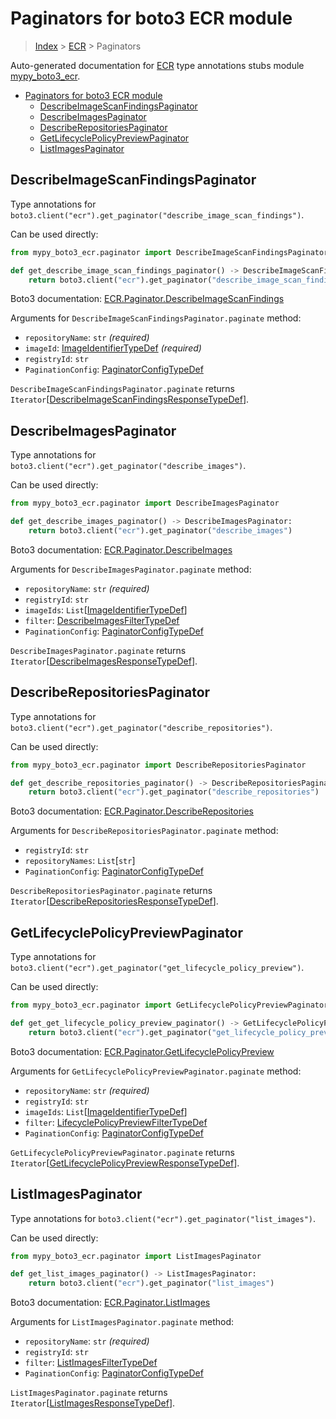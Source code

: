 # Paginators for boto3 ECR module

> [Index](..) > [ECR](.) > Paginators

Auto-generated documentation for
[ECR](https://boto3.amazonaws.com/v1/documentation/api/1.17.76/reference/services/ecr.html#ECR)
type annotations stubs module
[mypy_boto3_ecr](https://pypi.org/project/mypy-boto3-ecr/).

- [Paginators for boto3 ECR module](#paginators-for-boto3-ecr-module)
  - [DescribeImageScanFindingsPaginator](#describeimagescanfindingspaginator)
  - [DescribeImagesPaginator](#describeimagespaginator)
  - [DescribeRepositoriesPaginator](#describerepositoriespaginator)
  - [GetLifecyclePolicyPreviewPaginator](#getlifecyclepolicypreviewpaginator)
  - [ListImagesPaginator](#listimagespaginator)

## DescribeImageScanFindingsPaginator

Type annotations for
`boto3.client("ecr").get_paginator("describe_image_scan_findings")`.

Can be used directly:

```python
from mypy_boto3_ecr.paginator import DescribeImageScanFindingsPaginator

def get_describe_image_scan_findings_paginator() -> DescribeImageScanFindingsPaginator:
    return boto3.client("ecr").get_paginator("describe_image_scan_findings")
```

Boto3 documentation:
[ECR.Paginator.DescribeImageScanFindings](https://boto3.amazonaws.com/v1/documentation/api/1.17.76/reference/services/ecr.html#ECR.Paginator.DescribeImageScanFindings)

Arguments for `DescribeImageScanFindingsPaginator.paginate` method:

- `repositoryName`: `str` *(required)*
- `imageId`: [ImageIdentifierTypeDef](./type_defs.md#imageidentifiertypedef)
  *(required)*
- `registryId`: `str`
- `PaginationConfig`:
  [PaginatorConfigTypeDef](./type_defs.md#paginatorconfigtypedef)

`DescribeImageScanFindingsPaginator.paginate` returns
`Iterator`\[[DescribeImageScanFindingsResponseTypeDef](./type_defs.md#describeimagescanfindingsresponsetypedef)\].

## DescribeImagesPaginator

Type annotations for `boto3.client("ecr").get_paginator("describe_images")`.

Can be used directly:

```python
from mypy_boto3_ecr.paginator import DescribeImagesPaginator

def get_describe_images_paginator() -> DescribeImagesPaginator:
    return boto3.client("ecr").get_paginator("describe_images")
```

Boto3 documentation:
[ECR.Paginator.DescribeImages](https://boto3.amazonaws.com/v1/documentation/api/1.17.76/reference/services/ecr.html#ECR.Paginator.DescribeImages)

Arguments for `DescribeImagesPaginator.paginate` method:

- `repositoryName`: `str` *(required)*
- `registryId`: `str`
- `imageIds`:
  `List`\[[ImageIdentifierTypeDef](./type_defs.md#imageidentifiertypedef)\]
- `filter`:
  [DescribeImagesFilterTypeDef](./type_defs.md#describeimagesfiltertypedef)
- `PaginationConfig`:
  [PaginatorConfigTypeDef](./type_defs.md#paginatorconfigtypedef)

`DescribeImagesPaginator.paginate` returns
`Iterator`\[[DescribeImagesResponseTypeDef](./type_defs.md#describeimagesresponsetypedef)\].

## DescribeRepositoriesPaginator

Type annotations for
`boto3.client("ecr").get_paginator("describe_repositories")`.

Can be used directly:

```python
from mypy_boto3_ecr.paginator import DescribeRepositoriesPaginator

def get_describe_repositories_paginator() -> DescribeRepositoriesPaginator:
    return boto3.client("ecr").get_paginator("describe_repositories")
```

Boto3 documentation:
[ECR.Paginator.DescribeRepositories](https://boto3.amazonaws.com/v1/documentation/api/1.17.76/reference/services/ecr.html#ECR.Paginator.DescribeRepositories)

Arguments for `DescribeRepositoriesPaginator.paginate` method:

- `registryId`: `str`
- `repositoryNames`: `List`\[`str`\]
- `PaginationConfig`:
  [PaginatorConfigTypeDef](./type_defs.md#paginatorconfigtypedef)

`DescribeRepositoriesPaginator.paginate` returns
`Iterator`\[[DescribeRepositoriesResponseTypeDef](./type_defs.md#describerepositoriesresponsetypedef)\].

## GetLifecyclePolicyPreviewPaginator

Type annotations for
`boto3.client("ecr").get_paginator("get_lifecycle_policy_preview")`.

Can be used directly:

```python
from mypy_boto3_ecr.paginator import GetLifecyclePolicyPreviewPaginator

def get_get_lifecycle_policy_preview_paginator() -> GetLifecyclePolicyPreviewPaginator:
    return boto3.client("ecr").get_paginator("get_lifecycle_policy_preview")
```

Boto3 documentation:
[ECR.Paginator.GetLifecyclePolicyPreview](https://boto3.amazonaws.com/v1/documentation/api/1.17.76/reference/services/ecr.html#ECR.Paginator.GetLifecyclePolicyPreview)

Arguments for `GetLifecyclePolicyPreviewPaginator.paginate` method:

- `repositoryName`: `str` *(required)*
- `registryId`: `str`
- `imageIds`:
  `List`\[[ImageIdentifierTypeDef](./type_defs.md#imageidentifiertypedef)\]
- `filter`:
  [LifecyclePolicyPreviewFilterTypeDef](./type_defs.md#lifecyclepolicypreviewfiltertypedef)
- `PaginationConfig`:
  [PaginatorConfigTypeDef](./type_defs.md#paginatorconfigtypedef)

`GetLifecyclePolicyPreviewPaginator.paginate` returns
`Iterator`\[[GetLifecyclePolicyPreviewResponseTypeDef](./type_defs.md#getlifecyclepolicypreviewresponsetypedef)\].

## ListImagesPaginator

Type annotations for `boto3.client("ecr").get_paginator("list_images")`.

Can be used directly:

```python
from mypy_boto3_ecr.paginator import ListImagesPaginator

def get_list_images_paginator() -> ListImagesPaginator:
    return boto3.client("ecr").get_paginator("list_images")
```

Boto3 documentation:
[ECR.Paginator.ListImages](https://boto3.amazonaws.com/v1/documentation/api/1.17.76/reference/services/ecr.html#ECR.Paginator.ListImages)

Arguments for `ListImagesPaginator.paginate` method:

- `repositoryName`: `str` *(required)*
- `registryId`: `str`
- `filter`: [ListImagesFilterTypeDef](./type_defs.md#listimagesfiltertypedef)
- `PaginationConfig`:
  [PaginatorConfigTypeDef](./type_defs.md#paginatorconfigtypedef)

`ListImagesPaginator.paginate` returns
`Iterator`\[[ListImagesResponseTypeDef](./type_defs.md#listimagesresponsetypedef)\].
